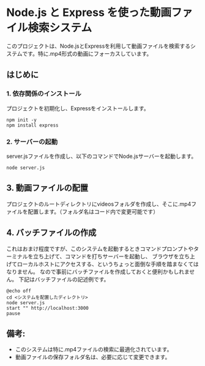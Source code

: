 # Node.js と Express を使った動画ファイル検索システム
このプロジェクトは、Node.jsとExpressを利用して動画ファイルを検索するシステムです。特に.mp4形式の動画にフォーカスしています。

## はじめに
### 1. 依存関係のインストール
プロジェクトを初期化し、Expressをインストールします。

```
npm init -y
npm install express
```
### 2. サーバーの起動
server.jsファイルを作成し、以下のコマンドでNode.jsサーバーを起動します。

```
node server.js
```
## 3. 動画ファイルの配置
プロジェクトのルートディレクトリにvideosフォルダを作成し、そこに.mp4ファイルを配置します。（フォルダ名はコード内で変更可能です）

## 4. バッチファイルの作成
これはおまけ程度ですが、このシステムを起動するときコマンドプロンプトやターミナルを立ち上げて、コマンドを打ちサーバーを起動し、
ブラウザを立ち上げてローカルホストにアクセスする、というちょっと面倒な手順を踏まなくてはなりません。
なので事前にバッチファイルを作成しておくと便利かもしれません。
下記はバッチファイルの記述例です。

```
@echo off
cd <システムを配置したディレクトリ>
node server.js
start "" http://localhost:3000
pause
```

## 備考:
* このシステムは特に.mp4ファイルの検索に最適化されています。
* 動画ファイルの保存フォルダ名は、必要に応じて変更できます。
